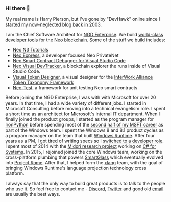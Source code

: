 ### Hi there 👋


My real name is Harry Pierson, but I've gone by "DevHawk" online since I [started my now-neglected blog back in 2003](http://devhawk.net/blog/new-and-improved-devhawk).

I am the Chief Software Architect for [NGD Enterprise](https://ngdenterprise.com/). We build [world-class developer tools](https://marketplace.visualstudio.com/items?itemName=ngd-seattle.neo-blockchain-toolkit) for the [Neo blockchain](https://neo.org/). Some of the stuff we build includes:

* [Neo N3 Tutorials](https://ngdenterprise.com/neo-tutorials/)
* [Neo Express](https://github.com/neo-project/neo-express), a developer focused Neo PrivateNet 
* [Neo Smart Contract Debugger for Visual Studio Code](https://marketplace.visualstudio.com/items?itemName=ngd-seattle.neo-contract-debug)
* [Neo Visual DevTracker](https://marketplace.visualstudio.com/items?itemName=ngd-seattle.neo-visual-devtracker), a blockchain explorer the runs inside of Visual Studio Code.
* [Visual Token Designer](https://github.com/ngdenterprise/visual-token-designer), a visual designer for the [InterWork Alliance](https://interwork.org/) [Token Taxonomy Framework](https://interwork.org/frameworks/token-taxonomy-framework/)
* [Neo-Test](https://github.com/ngdenterprise/neo-test), a framework for unit testing Neo smart contracts

Before joining the NGD Enterprise, I was with with Microsoft for over 20 years. In that time, I had a wide variety of different jobs. I started in Microsoft Consulting before moving into a technical evangelism role. I spent a short time as an architect for Microsoft's internal IT department. When I finally joined the product groups, I started as the program manager for [IronPython](http://ironpython.net/) before spending most of the [second half of my MSFT career](http://devhawk.net/blog/joining-windows) as part of the Windows team. I spent the Windows 8 and 8.1 product cycles as a program manager on the team that built [Windows Runtime](https://en.wikipedia.org/wiki/Windows_Runtime). After four years as a PM, I got tired of writing specs so I [switched to a developer role](http://devhawk.net/blog/putting-the-dev-back-in-devhawk). I spent most of 2014 with the [Midori research project](http://joeduffyblog.com/2015/11/03/blogging-about-midori/) working on [C# for Systems](http://joeduffyblog.com/2013/12/27/csharp-for-systems-programming/). In 2015, I rejoined joined the core Windows team, working on the cross-platform plumbing that powers [SmartGlass](http://www.xbox.com/en-US/smartglass) which eventually evolved into [Project Rome](https://developer.microsoft.com/en-us/windows/project-rome). After that, I helped form the [xlang](https://github.com/Microsoft/xlang) team, with the goal of bringing Windows Runtime's language projection technology cross platform.

I always say that the only way to build great products is to talk to the people who use it. So feel free to contact me - [Discord](https://discord.com/users/514663152730898462), [Twitter](http://twitter.com/devhawk) and good old [email](mailto:devhawk@outlook.com) are usually the best ways.
